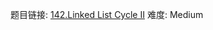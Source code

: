 题目链接: [142.Linked List Cycle II][1]
难度: Medium

[1]: https://leetcode.com/problems/linked-list-cycle-ii/